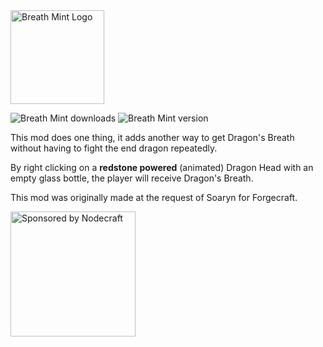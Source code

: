 
<img src="https://f000.backblazeb2.com/file/miningmark48-files/2019/11/03/banner.png" alt="Breath Mint Logo" height=150>

<img src="https://cf.way2muchnoise.eu/full_350216_downloads.svg" href="https://www.curseforge.com/minecraft/mc-mods/breath-mint" alt="Breath Mint downloads"> <img src="https://cf.way2muchnoise.eu/versions/350216_latest.svg" href="https://www.curseforge.com/minecraft/mc-mods/breath-mint" alt="Breath Mint version">

This mod does one thing, it adds another way to get Dragon's Breath without having to fight the end dragon repeatedly.

By right clicking on a **redstone powered** (animated) Dragon Head with an empty glass bottle, the player will receive Dragon's Breath. 

This mod was originally made at the request of Soaryn for Forgecraft.

<img src="https://i.imgur.com/b388CD6.png" alt="Sponsored by Nodecraft" height=200>
